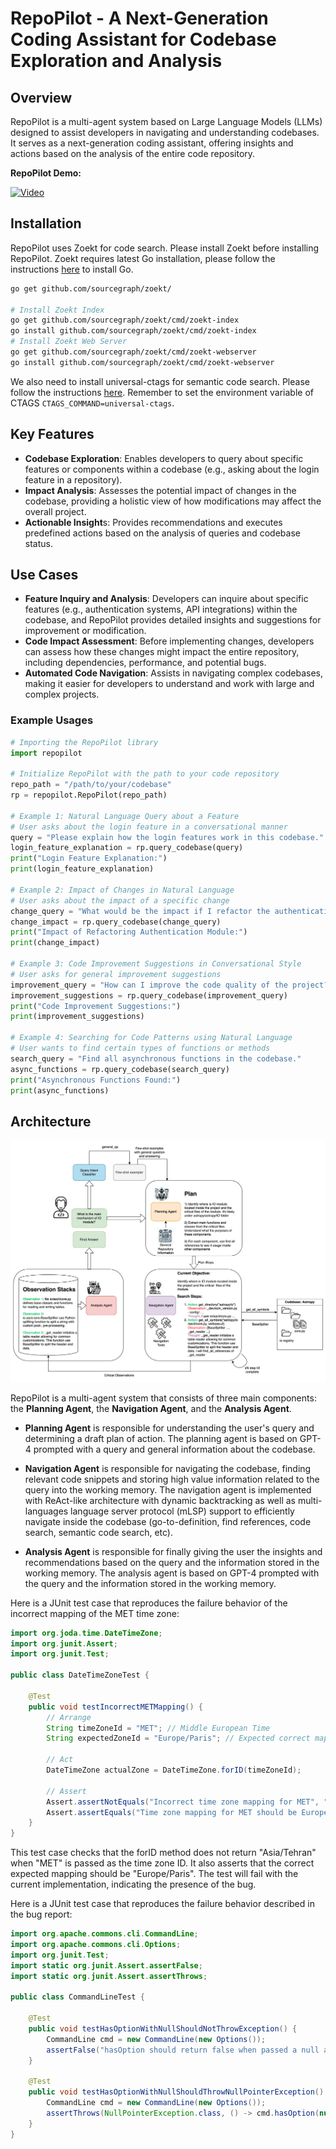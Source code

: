 # RepoPilot - A Next-Generation Coding Assistant for Codebase Exploration and Analysis

## Overview

RepoPilot is a multi-agent system based on Large Language Models (LLMs) designed to assist developers in navigating and understanding codebases. It serves as a next-generation coding assistant, offering insights and actions based on the analysis of the entire code repository.

**RepoPilot Demo:**

[![Video](https://img.youtube.com/vi/JB_j6fWHwSw/0.jpg)](https://youtu.be/JB_j6fWHwSw)

## Installation
RepoPilot uses Zoekt for code search. Please install Zoekt before installing RepoPilot. Zoekt requires latest Go installation, please follow the instructions [here](https://www.linuxedo.com/2021/10/install-latest-golang-on-linux.html) to install Go.

```bash
go get github.com/sourcegraph/zoekt/

# Install Zoekt Index
go get github.com/sourcegraph/zoekt/cmd/zoekt-index
go install github.com/sourcegraph/zoekt/cmd/zoekt-index
# Install Zoekt Web Server
go get github.com/sourcegraph/zoekt/cmd/zoekt-webserver
go install github.com/sourcegraph/zoekt/cmd/zoekt-webserver
```
We also need to install universal-ctags for semantic code search. Please follow the instructions [here](https://github.com/sourcegraph/sourcegraph/blob/main/doc/dev/how-to/zoekt_local_dev.md#install-ctags). Remember to set the environment variable of CTAGS `CTAGS_COMMAND=universal-ctags`.

## Key Features

- **Codebase Exploration**: Enables developers to query about specific features or components within a codebase (e.g., asking about the login feature in a repository).
- **Impact Analysis**: Assesses the potential impact of changes in the codebase, providing a holistic view of how modifications may affect the overall project.
- **Actionable Insight**s: Provides recommendations and executes predefined actions based on the analysis of queries and codebase status.

## Use Cases

- **Feature Inquiry and Analysis**: Developers can inquire about specific features (e.g., authentication systems, API integrations) within the codebase, and RepoPilot provides detailed insights and suggestions for improvement or modification.
- **Code Impact Assessment**: Before implementing changes, developers can assess how these changes might impact the entire repository, including dependencies, performance, and potential bugs.
- **Automated Code Navigation**: Assists in navigating complex codebases, making it easier for developers to understand and work with large and complex projects.

### Example Usages

```python
# Importing the RepoPilot library
import repopilot

# Initialize RepoPilot with the path to your code repository
repo_path = "/path/to/your/codebase"
rp = repopilot.RepoPilot(repo_path)

# Example 1: Natural Language Query about a Feature
# User asks about the login feature in a conversational manner
query = "Please explain how the login features work in this codebase."
login_feature_explanation = rp.query_codebase(query)
print("Login Feature Explanation:")
print(login_feature_explanation)

# Example 2: Impact of Changes in Natural Language
# User asks about the impact of a specific change
change_query = "What would be the impact if I refactor the authentication module?"
change_impact = rp.query_codebase(change_query)
print("Impact of Refactoring Authentication Module:")
print(change_impact)

# Example 3: Code Improvement Suggestions in Conversational Style
# User asks for general improvement suggestions
improvement_query = "How can I improve the code quality of the project?"
improvement_suggestions = rp.query_codebase(improvement_query)
print("Code Improvement Suggestions:")
print(improvement_suggestions)

# Example 4: Searching for Code Patterns using Natural Language
# User wants to find certain types of functions or methods
search_query = "Find all asynchronous functions in the codebase."
async_functions = rp.query_codebase(search_query)
print("Asynchronous Functions Found:")
print(async_functions)
```

## Architecture
![RepoPilot Architecture](assets/repopilot.png)

RepoPilot is a multi-agent system that consists of three main components: the **Planning Agent**, the **Navigation Agent**, and the **Analysis Agent**. 
- **Planning Agent** is responsible for understanding the user's query and determining a draft plan of action. The planning agent is based on GPT-4 prompted with a query and general information about the codebase.

- **Navigation Agent** is responsible for navigating the codebase, finding relevant code snippets and storing high value information related to the query into the working memory. The navigation agent is implemented with ReAct-like architecture with dynamic backtracking as well as multi-languages language server protocol (mLSP) support to efficiently navigate inside the codebase (go-to-definition, find references, code search, semantic code search, etc).

- **Analysis Agent** is responsible for finally giving the user the insights and recommendations based on the query and the information stored in the working memory. The analysis agent is based on GPT-4 prompted with the query and the information stored in the working memory.


Here is a JUnit test case that reproduces the failure behavior of the incorrect mapping of the MET time zone:

```java
import org.joda.time.DateTimeZone;
import org.junit.Assert;
import org.junit.Test;

public class DateTimeZoneTest {

    @Test
    public void testIncorrectMETMapping() {
        // Arrange
        String timeZoneId = "MET"; // Middle European Time
        String expectedZoneId = "Europe/Paris"; // Expected correct mapping for MET

        // Act
        DateTimeZone actualZone = DateTimeZone.forID(timeZoneId);

        // Assert
        Assert.assertNotEquals("Incorrect time zone mapping for MET", "Asia/Tehran", actualZone.getID());
        Assert.assertEquals("Time zone mapping for MET should be Europe/Paris", expectedZoneId, actualZone.getID());
    }
}
```
This test case checks that the forID method does not return "Asia/Tehran" when "MET" is passed as the time zone ID. It also asserts that the correct expected mapping should be "Europe/Paris". The test will fail with the current implementation, indicating the presence of the bug.

Here is a JUnit test case that reproduces the failure behavior described in the bug report:

```java
import org.apache.commons.cli.CommandLine;
import org.apache.commons.cli.Options;
import org.junit.Test;
import static org.junit.Assert.assertFalse;
import static org.junit.Assert.assertThrows;

public class CommandLineTest {

    @Test
    public void testHasOptionWithNullShouldNotThrowException() {
        CommandLine cmd = new CommandLine(new Options());
        assertFalse("hasOption should return false when passed a null argument", cmd.hasOption(null));
    }

    @Test
    public void testHasOptionWithNullShouldThrowNullPointerException() {
        CommandLine cmd = new CommandLine(new Options());
        assertThrows(NullPointerException.class, () -> cmd.hasOption(null));
    }
}
```
